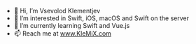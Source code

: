 - 👋 Hi, I’m Vsevolod Klementjev
- 👀 I’m interested in Swift, iOS, macOS and Swift on the server
- 🌱 I’m currently learning Swift and Vue.js
- 📫 Reach me at www.KleMiX.com

<!---
KleMiX/KleMiX is a ✨ special ✨ repository because its `README.md` (this file) appears on your GitHub profile.
You can click the Preview link to take a look at your changes.
--->
